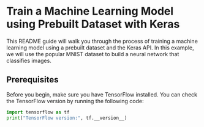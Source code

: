 # Train a Machine Learning Model using Prebuilt Dataset with Keras

This README guide will walk you through the process of training a machine learning model using a prebuilt dataset and the Keras API. In this example, we will use the popular MNIST dataset to build a neural network that classifies images.

## Prerequisites

Before you begin, make sure you have TensorFlow installed. You can check the TensorFlow version by running the following code:

```python
import tensorflow as tf
print("TensorFlow version:", tf.__version__)
```

